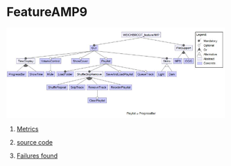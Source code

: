 # FeatureAMP9

![image](https://raw.githubusercontent.com/fischerJF/challenge/master/featureModel/FeatureAMP9.JPG)

1. [Metrics](https://github.com/fischerJF/challenge/blob/master/metrics/FeatureAMP9.csv)
 
2. [source code](https://github.com/fischerJF/challenge/tree/master/workspace_IncLing/FeatureAMP9)

3. [Failures found](https://github.com/fischerJF/challenge/blob/master/failuresFound/FeatureAmp9.csv)
